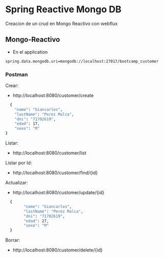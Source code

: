 # Spring Reactive Mongo DB 

Creacion de un crud en Mongo Reactivo con webflux

## Mongo-Reactivo
- En el application 
```bash
spring.data.mongodb.uri=mongodb://localhost:27017/bootcamp_customer
```

### Postman

Crear: 
- http://localhost:8080/customer/create
```bash
  {
    "name": "Giancarlos",
    "lastName": "Perez Malca",
    "dni": "71702619",
    "edad": 17,
    "sexo": "M"
}
```

Listar:
- http://localhost:8080/customer/list

Listar por Id:
- http://localhost:8080/customer/find/{id}

Actualizar:
- http://localhost:8080/customer/update/{id}
```bash
  {
        "name": "Giancarlos",
        "lastName": "Perez Malca",
        "dni": "71702619",
        "edad": 27,
        "sexo": "M"
  }
```

Borrar:
- http://localhost:8080/customer/delete/{id}

